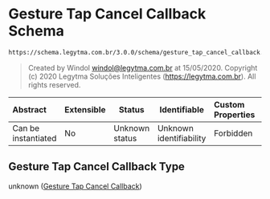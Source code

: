 # Gesture Tap Cancel Callback Schema

```txt
https://schema.legytma.com.br/3.0.0/schema/gesture_tap_cancel_callback.schema.json
```




> Created by Windol [windol@legytma.com.br](mailto:windol@legytma.com.br) at 15/05/2020.
> Copyright (c) 2020 Legytma Soluções Inteligentes (<https://legytma.com.br>). All rights reserved.
>

| Abstract            | Extensible | Status         | Identifiable            | Custom Properties | Additional Properties | Access Restrictions | Defined In                                                                                                          |
| :------------------ | ---------- | -------------- | ----------------------- | :---------------- | --------------------- | ------------------- | ------------------------------------------------------------------------------------------------------------------- |
| Can be instantiated | No         | Unknown status | Unknown identifiability | Forbidden         | Allowed               | none                | [gesture_tap_cancel_callback.schema.json](../schema/gesture_tap_cancel_callback.schema.json) |

## Gesture Tap Cancel Callback Type

unknown ([Gesture Tap Cancel Callback](gesture_tap_cancel_callback.md))
